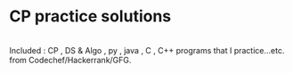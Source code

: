# CP practice solutions
<br>
Included : CP , DS & Algo , py , java , C , C++ programs that I practice...etc. <br>
from Codechef/Hackerrank/GFG.


